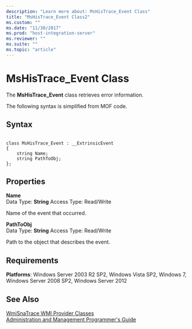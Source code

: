 ```yaml
---
description: "Learn more about: MsHisTrace_Event Class"
title: "MsHisTrace_Event Class2"
ms.custom: ""
ms.date: "11/30/2017"
ms.prod: "host-integration-server"
ms.reviewer: ""
ms.suite: ""
ms.topic: "article"
---
```

# MsHisTrace_Event Class
The **MsHisTrace_Event** class retrieves error information.  
  
 The following syntax is simplified from MOF code.  
  
## Syntax  
  
```  
  
class MsHisTrace_Event : __ExtrinsicEvent  
{  
    string Name;  
    string PathToObj;  
};  
```  
  
## Properties  
 **Name**  
 Data Type: **String** Access Type: Read/Write  
  
 Name of the event that occurred.  
  
 **PathToObj**  
 Data Type: **String** Access Type: Read/Write  
  
 Path to the object that describes the event.  
  
## Requirements  
 **Platforms**: Windows Server 2003 R2 SP2, Windows Vista SP2, Windows 7, Windows Server 2008 SP2, Windows Server 2012  
  
## See Also  
 [WmiSnaTrace WMI Provider Classes](../core/wmisnatrace-wmi-provider-classes2.md)   
 [Administration and Management Programmer's Guide](./administration-and-management-programmer-s-guide2.md)
